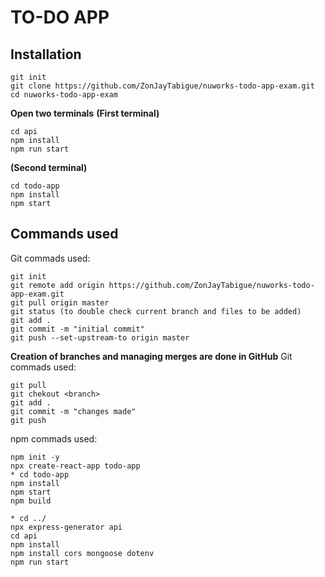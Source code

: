 # TO-DO APP

## Installation
```
git init
git clone https://github.com/ZonJayTabigue/nuworks-todo-app-exam.git
cd nuworks-todo-app-exam
```
**Open two terminals**
**(First terminal)**
```
cd api
npm install
npm run start

```

**(Second terminal)**
```
cd todo-app
npm install
npm start

```

## Commands used

Git commads used:
```
git init
git remote add origin https://github.com/ZonJayTabigue/nuworks-todo-app-exam.git
git pull origin master
git status (to double check current branch and files to be added)
git add .
git commit -m "initial commit"
git push --set-upstream-to origin master

```
**Creation of branches and managing merges are done in GitHub**
Git commads used:
```
git pull
git chekout <branch>
git add .
git commit -m "changes made"
git push

```
npm commads used:
```
npm init -y
npx create-react-app todo-app
* cd todo-app
npm install
npm start
npm build

* cd ../
npx express-generator api
cd api
npm install
npm install cors mongoose dotenv
npm run start

```

